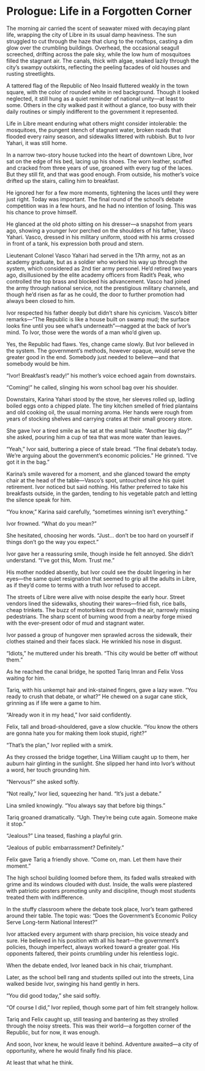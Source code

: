 # Prologue: Life in a Forgotten Corner

The morning air carried the scent of seawater mixed with decaying plant life, wrapping the city of Libre in its usual damp heaviness. The sun struggled to cut through the haze that clung to the rooftops, casting a dim glow over the crumbling buildings. Overhead, the occasional seagull screeched, drifting across the pale sky, while the low hum of mosquitoes filled the stagnant air. The canals, thick with algae, snaked lazily through the city’s swampy outskirts, reflecting the peeling facades of old houses and rusting streetlights.

A tattered flag of the Republic of Neo Insaid fluttered weakly in the town square, with the color of rounded white in red background. Though it looked neglected, it still hung as a quiet reminder of national unity—at least to some. Others in the city walked past it without a glance, too busy with their daily routines or simply indifferent to the government it represented.

Life in Libre meant enduring what others might consider intolerable: the mosquitoes, the pungent stench of stagnant water, broken roads that flooded every rainy season, and sidewalks littered with rubbish. But to Ivor Yahari, it was still home.

In a narrow two-story house tucked into the heart of downtown Libre, Ivor sat on the edge of his bed, lacing up his shoes. The worn leather, scuffed and cracked from three years of use, groaned with every tug of the laces. But they still fit, and that was good enough. From outside, his mother’s voice drifted up the stairs, calling him to breakfast.

He ignored her for a few more moments, tightening the laces until they were just right. Today was important. The final round of the school’s debate competition was in a few hours, and he had no intention of losing. This was his chance to prove himself.

He glanced at the old photo sitting on his dresser—a snapshot from years ago, showing a younger Ivor perched on the shoulders of his father, Vasco Yahari. Vasco, dressed in his military uniform, stood with his arms crossed in front of a tank, his expression both proud and stern.

Lieutenant Colonel Vasco Yahari had served in the 17th army, not as an academy graduate, but as a soldier who worked his way up through the system, which considered as 2nd tier army personel. He’d retired two years ago, disillusioned by the elite academy officers from Radit’s Peak, who controlled the top brass and blocked his advancement. Vasco had joined the army through national service, not the prestigious military channels, and though he’d risen as far as he could, the door to further promotion had always been closed to him.

Ivor respected his father deeply but didn’t share his cynicism. Vasco’s bitter remarks—“The Republic is like a house built on swamp mud; the surface looks fine until you see what’s underneath”—nagged at the back of Ivor’s mind. To Ivor, those were the words of a man who’d given up.

Yes, the Republic had flaws. Yes, change came slowly. But Ivor believed in the system. The government’s methods, however opaque, would serve the greater good in the end. Somebody just needed to believe—and that somebody would be him.

“Ivor! Breakfast’s ready!” his mother’s voice echoed again from downstairs.

“Coming!” he called, slinging his worn school bag over his shoulder.

Downstairs, Karina Yahari stood by the stove, her sleeves rolled up, ladling boiled eggs onto a chipped plate. The tiny kitchen smelled of fried plantains and old cooking oil, the usual morning aroma. Her hands were rough from years of stocking shelves and carrying crates at their small grocery store.

She gave Ivor a tired smile as he sat at the small table. “Another big day?” she asked, pouring him a cup of tea that was more water than leaves.

“Yeah,” Ivor said, buttering a piece of stale bread. “The final debate’s today. We’re arguing about the government’s economic policies.” He grinned. “I’ve got it in the bag.”

Karina’s smile wavered for a moment, and she glanced toward the empty chair at the head of the table—Vasco’s spot, untouched since his quiet retirement. Ivor noticed but said nothing. His father preferred to take his breakfasts outside, in the garden, tending to his vegetable patch and letting the silence speak for him.

“You know,” Karina said carefully, “sometimes winning isn’t everything.”

Ivor frowned. “What do you mean?”

She hesitated, choosing her words. “Just... don’t be too hard on yourself if things don’t go the way you expect.”

Ivor gave her a reassuring smile, though inside he felt annoyed. She didn’t understand. “I’ve got this, Mom. Trust me.”

His mother nodded absently, but Ivor could see the doubt lingering in her eyes—the same quiet resignation that seemed to grip all the adults in Libre, as if they’d come to terms with a truth Ivor refused to accept.

The streets of Libre were alive with noise despite the early hour. Street vendors lined the sidewalks, shouting their wares—fried fish, rice balls, cheap trinkets. The buzz of motorbikes cut through the air, narrowly missing pedestrians. The sharp scent of burning wood from a nearby forge mixed with the ever-present odor of mud and stagnant water.

Ivor passed a group of hungover men sprawled across the sidewalk, their clothes stained and their faces slack. He wrinkled his nose in disgust.

“Idiots,” he muttered under his breath. “This city would be better off without them.”

As he reached the canal bridge, he spotted Tariq Imran and Felix Voss waiting for him.

Tariq, with his unkempt hair and ink-stained fingers, gave a lazy wave. “You ready to crush that debate, or what?” He chewed on a sugar cane stick, grinning as if life were a game to him.

“Already won it in my head,” Ivor said confidently.

Felix, tall and broad-shouldered, gave a slow chuckle. “You know the others are gonna hate you for making them look stupid, right?”

“That’s the plan,” Ivor replied with a smirk.

As they crossed the bridge together, Lina William caught up to them, her auburn hair glinting in the sunlight. She slipped her hand into Ivor’s without a word, her touch grounding him.

“Nervous?” she asked softly.

“Not really,” Ivor lied, squeezing her hand. “It’s just a debate.”

Lina smiled knowingly. “You always say that before big things.”

Tariq groaned dramatically. “Ugh. They’re being cute again. Someone make it stop.”

“Jealous?” Lina teased, flashing a playful grin.

“Jealous of public embarrassment? Definitely.”

Felix gave Tariq a friendly shove. “Come on, man. Let them have their moment.”

The high school building loomed before them, its faded walls streaked with grime and its windows clouded with dust. Inside, the walls were plastered with patriotic posters promoting unity and discipline, though most students treated them with indifference.

In the stuffy classroom where the debate took place, Ivor’s team gathered around their table. The topic was: “Does the Government’s Economic Policy Serve Long-term National Interest?”

Ivor attacked every argument with sharp precision, his voice steady and sure. He believed in his position with all his heart—the government’s policies, though imperfect, always worked toward a greater goal. His opponents faltered, their points crumbling under his relentless logic.

When the debate ended, Ivor leaned back in his chair, triumphant.

Later, as the school bell rang and students spilled out into the streets, Lina walked beside Ivor, swinging his hand gently in hers.

“You did good today,” she said softly.

“Of course I did,” Ivor replied, though some part of him felt strangely hollow.

Tariq and Felix caught up, still teasing and bantering as they strolled through the noisy streets. This was their world—a forgotten corner of the Republic, but for now, it was enough.

And soon, Ivor knew, he would leave it behind. Adventure awaited—a city of opportunity, where he would finally find his place.

At least that what he think.